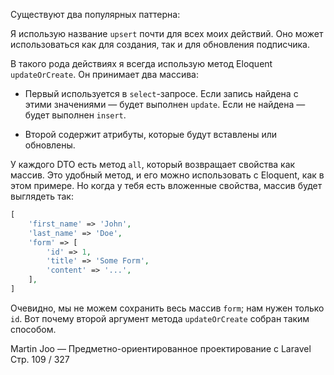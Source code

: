 Существуют два популярных паттерна:

Я использую название `upsert` почти для всех моих действий.
Оно может использоваться как для создания, так и для обновления подписчика.

В такого рода действиях я всегда использую метод Eloquent `updateOrCreate`.
Он принимает два массива:

* Первый используется в `select`-запросе.
  Если запись найдена с этими значениями — будет выполнен `update`.
  Если не найдена — будет выполнен `insert`.

* Второй содержит атрибуты, которые будут вставлены или обновлены.

У каждого DTO есть метод `all`, который возвращает свойства как массив.
Это удобный метод, и его можно использовать с Eloquent, как в этом примере.
Но когда у тебя есть вложенные свойства, массив будет выглядеть так:

```php
[
    'first_name' => 'John',
    'last_name' => 'Doe',
    'form' => [
        'id' => 1,
        'title' => 'Some Form',
        'content' => '...',
    ],
]
```

Очевидно, мы не можем сохранить весь массив `form`;
нам нужен только `id`. Вот почему второй аргумент метода `updateOrCreate`
собран таким способом.

Martin Joo — Предметно-ориентированное проектирование с Laravel
Стр. 109 / 327
